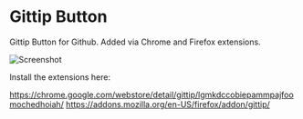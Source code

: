 Gittip Button
=============

Gittip Button for Github. Added via Chrome and Firefox extensions.

![Screenshot](https://raw2.github.com/nathancahill/gittip-extension/master/gittip_screen.png "Screenshot")

Install the extensions here:

https://chrome.google.com/webstore/detail/gittip/lgmkdccobiepammpajfoomochedhoiah/
https://addons.mozilla.org/en-US/firefox/addon/gittip/
